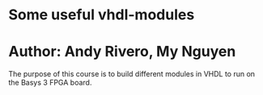 # Some useful vhdl-modules
# Author: Andy Rivero, My Nguyen

The purpose of this course is to build different modules in VHDL to run on the Basys 3 FPGA board. 

